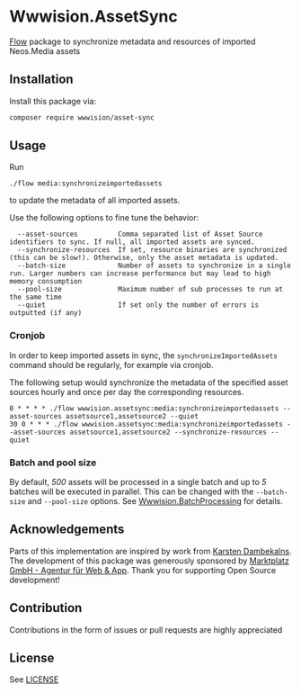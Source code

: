 # Wwwision.AssetSync

[Flow](https://flow.neos.io) package to synchronize metadata and resources of imported Neos.Media assets

## Installation

Install this package via:

```bash
composer require wwwision/asset-sync
```

## Usage

Run

```
./flow media:synchronizeimportedassets
```

to update the metadata of all imported assets.

Use the following options to fine tune the behavior:

```
  --asset-sources          Comma separated list of Asset Source identifiers to sync. If null, all imported assets are synced.
  --synchronize-resources  If set, resource binaries are synchronized (this can be slow!). Otherwise, only the asset metadata is updated.
  --batch-size             Number of assets to synchronize in a single run. Larger numbers can increase performance but may lead to high memory consumption
  --pool-size              Maximum number of sub processes to run at the same time
  --quiet                  If set only the number of errors is outputted (if any)
```

### Cronjob

In order to keep imported assets in sync, the `synchronizeImportedAssets` command should be regularly, for example via cronjob.

The following setup would synchronize the metadata of the specified asset sources hourly and once per day the corresponding resources.

```
0 * * * * ./flow wwwision.assetsync:media:synchronizeimportedassets --asset-sources assetsource1,assetsource2 --quiet
30 0 * * * ./flow wwwision.assetsync:media:synchronizeimportedassets --asset-sources assetsource1,assetsource2 --synchronize-resources --quiet
```

### Batch and pool size

By default, *500* assets will be processed in a single batch and up to *5* batches will be executed in parallel.
This can be changed with the `--batch-size` and `--pool-size` options.
See [Wwwision.BatchProcessing](https://github.com/bwaidelich/Wwwision.BatchProcessing/blob/main/README.md) for details.

## Acknowledgements

Parts of this implementation are inspired by work from [Karsten Dambekalns](https://github.com/kdambekalns).
The development of this package was generously sponsored by [Marktplatz GmbH - Agentur für Web & App](https://www.marktplatz-agentur.de/).
Thank you for supporting Open Source development!

## Contribution

Contributions in the form of issues or pull requests are highly appreciated

## License

See [LICENSE](./LICENSE)
